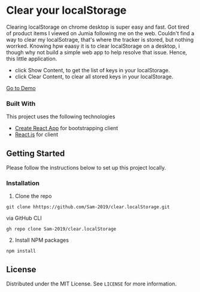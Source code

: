 # Clear your localStorage

Clearing localStorage on chrome desktop is super easy and fast. 
Got tired of product items I viewed on Jumia following me on the web.
Couldn't find a way to clear my localSotrage, that's where the tracker is stored, but nothing worrked.
Knowing hpw eaasy it is to clear localStorage on a desktop, i though why not build a simple web app to help resolve that issue.
Hence, this little application.

 - click Show Content, to get the list of keys in your localStorage.
 - click Clear Content, to clear all stored keys in your localStorage.

[Go to Demo](https://localstorageclear.netlify.app)

### Built With

This project uses the following technologies

- [Create React App](https://github.com/facebook/create-react-app) for bootstrapping client
- [React.js](https://reactjs.org) for client

<!-- GETTING STARTED -->

## Getting Started

Please follow the instructions below to set up this project locally.

<!--To get a local copy up and running, please follow these simple example steps.-->

<!-- LICENSE -->
<!--
### Clone Repo

Clone Git repo:

```
git clone hhttps://github.com/Sam-2019/clear.localStorage.git
```

Via GitHub CLI

```
gh repo clone Sam-2019/clear.localStorage
``` -->

### Installation

1. Clone the repo

```
git clone hhttps://github.com/Sam-2019/clear.localStorage.git
```

via GitHub CLI

```
gh repo clone Sam-2019/clear.localStorage
```

2. Install NPM packages

```
npm install
```



## License

Distributed under the MIT License. See `LICENSE` for more information.
